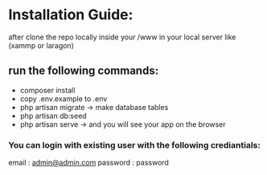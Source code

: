 
# Installation Guide:

after clone the repo locally inside your /www in your local server like (xammp or laragon)

## run the following commands:

- composer install
- copy .env.example to .env 
- php artisan migrate         -> make database tables 
- php artisan db:seed         
- php artisan serve           -> and you will see your app on the browser

### You can login with existing user with the following crediantials:
email : admin@admin.com
password : password

